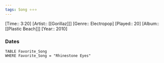 ```yaml
---
tags: Song ⭐⭐⭐ 
---
```

[Time:: 3:20]
[Artist:: [[Gorillaz]]]
[Genre:: Electropop]
[Played:: 20]
[Album:: [[Plastic Beach]]]
[Year:: 2010]
### Dates
````dataview
TABLE Favorite_Song
WHERE Favorite_Song = "Rhinestone Eyes"
````